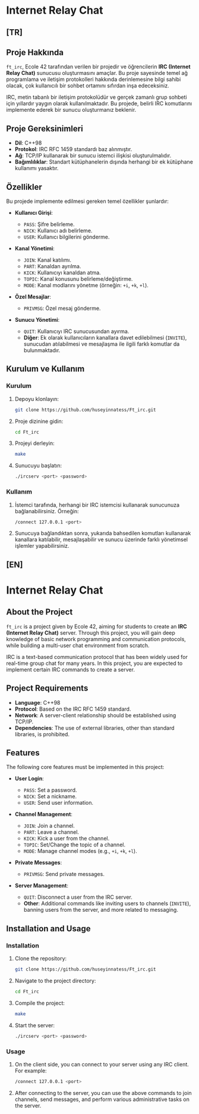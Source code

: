 # Internet Relay Chat

## [TR]

## Proje Hakkında

`ft_irc`, Ecole 42 tarafından verilen bir projedir ve öğrencilerin **IRC (Internet Relay Chat)** sunucusu oluşturmasını amaçlar. Bu proje sayesinde temel ağ programlama ve iletişim protokolleri hakkında derinlemesine bilgi sahibi olacak, çok kullanıcılı bir sohbet ortamını sıfırdan inşa edeceksiniz.

IRC, metin tabanlı bir iletişim protokolüdür ve gerçek zamanlı grup sohbeti için yıllardır yaygın olarak kullanılmaktadır. Bu projede, belirli IRC komutlarını implemente ederek bir sunucu oluşturmanız beklenir.

## Proje Gereksinimleri

- **Dil**: C++98
- **Protokol**: IRC RFC 1459 standardı baz alınmıştır.
- **Ağ**: TCP/IP kullanarak bir sunucu istemci ilişkisi oluşturulmalıdır.
- **Bağımlılıklar**: Standart kütüphanelerin dışında herhangi bir ek kütüphane kullanımı yasaktır.

## Özellikler

Bu projede implemente edilmesi gereken temel özellikler şunlardır:

- **Kullanıcı Girişi**:
  - `PASS`: Şifre belirleme.
  - `NICK`: Kullanıcı adı belirleme.
  - `USER`: Kullanıcı bilgilerini gönderme.

- **Kanal Yönetimi**:
  - `JOIN`: Kanal katılımı. 
  - `PART`: Kanaldan ayrılma.
  - `KICK`: Kullanıcıyı kanaldan atma.
  - `TOPIC`: Kanal konusunu belirleme/değiştirme.
  - `MODE`: Kanal modlarını yönetme (örneğin: `+i`, `+k`, `+l`).

- **Özel Mesajlar**:
  - `PRIVMSG`: Özel mesaj gönderme.

- **Sunucu Yönetimi**:
  - `QUIT`: Kullanıcıyı IRC sunucusundan ayırma.
  - **Diğer**: Ek olarak kullanıcıların kanallara davet edilebilmesi (`INVITE`), sunucudan atılabilmesi ve mesajlaşma ile ilgili farklı komutlar da bulunmaktadır.

## Kurulum ve Kullanım

### Kurulum

1. Depoyu klonlayın:

   ```bash
   git clone https://github.com/huseyinnatess/Ft_irc.git

2. Proje dizinine gidin:

   ```bash
   cd Ft_irc

3. Projeyi derleyin:

   ```bash
   make

4. Sunucuyu başlatın:

   ```bash
   ./ircserv <port> <password>

### Kullanım

1. İstemci tarafında, herhangi bir IRC istemcisi kullanarak sunucunuza bağlanabilirsiniz. Örneğin:

   ```bash
   /connect 127.0.0.1 <port>

2. Sunucuya bağlandıktan sonra, yukarıda bahsedilen komutları kullanarak kanallara katılabilir, mesajlaşabilir ve sunucu üzerinde farklı yönetimsel işlemler yapabilirsiniz.


## [EN]

# Internet Relay Chat

## About the Project

`ft_irc` is a project given by Ecole 42, aiming for students to create an **IRC (Internet Relay Chat)** server. Through this project, you will gain deep knowledge of basic network programming and communication protocols, while building a multi-user chat environment from scratch.

IRC is a text-based communication protocol that has been widely used for real-time group chat for many years. In this project, you are expected to implement certain IRC commands to create a server.

## Project Requirements

- **Language**: C++98
- **Protocol**: Based on the IRC RFC 1459 standard.
- **Network**: A server-client relationship should be established using TCP/IP.
- **Dependencies**: The use of external libraries, other than standard libraries, is prohibited.

## Features

The following core features must be implemented in this project:

- **User Login**:
  - `PASS`: Set a password.
  - `NICK`: Set a nickname.
  - `USER`: Send user information.

- **Channel Management**:
  - `JOIN`: Join a channel.
  - `PART`: Leave a channel.
  - `KICK`: Kick a user from the channel.
  - `TOPIC`: Set/Change the topic of a channel.
  - `MODE`: Manage channel modes (e.g., `+i`, `+k`, `+l`).

- **Private Messages**:
  - `PRIVMSG`: Send private messages.

- **Server Management**:
  - `QUIT`: Disconnect a user from the IRC server.
  - **Other**: Additional commands like inviting users to channels (`INVITE`), banning users from the server, and more related to messaging.

## Installation and Usage

### Installation

1. Clone the repository:

   ```bash
   git clone https://github.com/huseyinnatess/Ft_irc.git

2. Navigate to the project directory:

   ```bash
   cd Ft_irc

3. Compile the project:

   ```bash
   make

4. Start the server:
   ```bash
   ./ircserv <port> <password>

### Usage

1. On the client side, you can connect to your server using any IRC client. For example:

   ```bash
   /connect 127.0.0.1 <port>

2. After connecting to the server, you can use the above commands to join channels, send messages, and perform various administrative tasks on the server.
